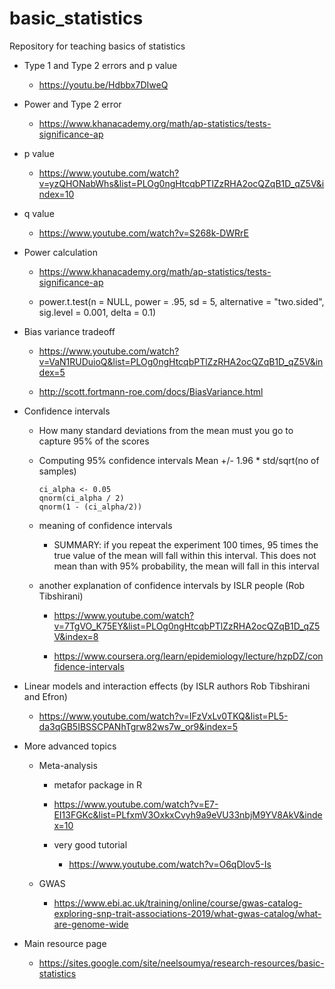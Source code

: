 # basic_statistics
Repository for teaching basics of statistics

* Type 1 and Type 2 errors and p value

    * https://youtu.be/Hdbbx7DIweQ
    
* Power and Type 2 error

    * https://www.khanacademy.org/math/ap-statistics/tests-significance-ap
    
* p value

    * https://www.youtube.com/watch?v=yzQHONabWhs&list=PLOg0ngHtcqbPTlZzRHA2ocQZqB1D_qZ5V&index=10
    
* q value

    * https://www.youtube.com/watch?v=S268k-DWRrE
    
    
* Power calculation    

    * https://www.khanacademy.org/math/ap-statistics/tests-significance-ap
    
    * power.t.test(n = NULL, power = .95, sd = 5, alternative = "two.sided", sig.level = 0.001, delta = 0.1)
    
  

* Bias variance tradeoff

    * https://www.youtube.com/watch?v=VaN1RUDuioQ&list=PLOg0ngHtcqbPTlZzRHA2ocQZqB1D_qZ5V&index=5
    
    * http://scott.fortmann-roe.com/docs/BiasVariance.html
    
    
    
* Confidence intervals

   * How many standard deviations from the mean must you go to capture 95% of the scores

   * Computing 95% confidence intervals Mean +/-   1.96 * std/sqrt(no of samples)

         ci_alpha <- 0.05
         qnorm(ci_alpha / 2)
         qnorm(1 - (ci_alpha/2))
         
   * meaning of confidence intervals

      * SUMMARY: if you repeat the experiment 100 times, 95 times the true value of the mean will fall within this interval.
            This does not mean than with 95% probability, the mean will fall in this interval

   * another explanation of confidence intervals by ISLR people (Rob Tibshirani)
    
      * https://www.youtube.com/watch?v=7TgVO_K75EY&list=PLOg0ngHtcqbPTlZzRHA2ocQZqB1D_qZ5V&index=8
      
      * https://www.coursera.org/learn/epidemiology/lecture/hzpDZ/confidence-intervals
    

* Linear models and interaction effects (by ISLR authors Rob Tibshirani and Efron)

    * https://www.youtube.com/watch?v=IFzVxLv0TKQ&list=PL5-da3qGB5IBSSCPANhTgrw82ws7w_or9&index=5


* More advanced topics

    
   * Meta-analysis

       * metafor package in R
    
       * https://www.youtube.com/watch?v=E7-EI13FGKc&list=PLfxmV3OxkxCvyh9a9eVU33nbjM9YV8AkV&index=10
    
       * very good tutorial
    
          * https://www.youtube.com/watch?v=O6qDlov5-Is
        
    
   * GWAS

       * https://www.ebi.ac.uk/training/online/course/gwas-catalog-exploring-snp-trait-associations-2019/what-gwas-catalog/what-are-genome-wide
  
    
    
* Main resource page

    * https://sites.google.com/site/neelsoumya/research-resources/basic-statistics
